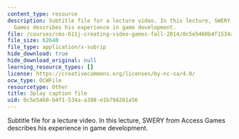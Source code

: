 ```yaml
---
content_type: resource
description: Subtitle file for a lecture video. In this lecture, SWERY from Access
  Games describes his experience in game development.
file: /courses/cms-611j-creating-video-games-fall-2014/0c5e5460b4f1534aa388e1b794281a56_B1zWyyNoRq8.vtt
file_size: 62640
file_type: application/x-subrip
hide_download: true
hide_download_original: null
learning_resource_types: []
license: https://creativecommons.org/licenses/by-nc-sa/4.0/
ocw_type: OCWFile
resourcetype: Other
title: 3play caption file
uid: 0c5e5460-b4f1-534a-a388-e1b794281a56
---
```

Subtitle file for a lecture video. In this lecture, SWERY from Access Games describes his experience in game development.